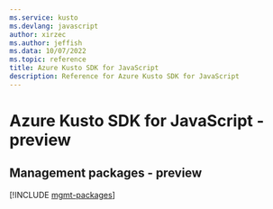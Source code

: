 ```yaml
---
ms.service: kusto
ms.devlang: javascript
author: xirzec
ms.author: jeffish
ms.data: 10/07/2022
ms.topic: reference
title: Azure Kusto SDK for JavaScript
description: Reference for Azure Kusto SDK for JavaScript
---
```

# Azure Kusto SDK for JavaScript - preview

## Management packages - preview
[!INCLUDE [mgmt-packages](kusto-mgmt-index.md)]
